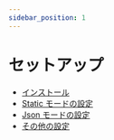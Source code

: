 ```yaml
---
sidebar_position: 1
---
```


# セットアップ

- [インストール](setup/install)
- [Static モードの設定](setup/static)
- [Json モードの設定](setup/json)
- [その他の設定](setup/other)
